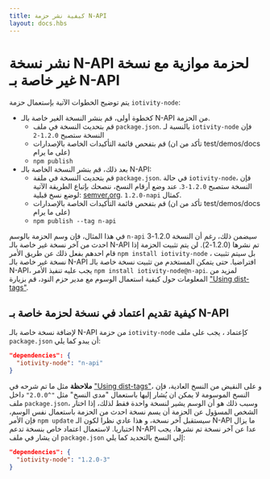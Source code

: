 ```yaml
---
title: كيفية نشر حزمة N-API
layout: docs.hbs
---
```


# نشر نسخة N-API لحزمة موازية مع نسخة غير خاصة بـ N-API

يتم توضيح الخطوات الآتية بإستعمال حزمة `iotivity-node`:

* كخطوة أولى، قم بنشر النسخة الغير خاصة بالـ N-API من الحزمة.
  * قم بتحديث النسخة في ملف `package.json`. بالنسبة لـ `iotivity-node` فإن النسخة ستصبح `1.2.0-2`
  * قم بتفحص قائمة التأكيدات الخاصة بالإصدارات (تأكد من ان test/demos/docs على ما يرام)
  * `npm publish`
* بعد ذلك، قم بنشر النسخة الخاصة بالـ N-API:
  * قم بتحديث النسخة في ملفة `package.json`. في حالة `iotivity-node`، فإن النسخة ستصبح `1.2.0-3`. عند وضع أرقام النسخ، ننصحك بإتباع الطريقة الآتية لوضع نسخ قبلية:
  [semver.org](https://semver.org/#spec-item-9). `1.2.0-napi` كمثال.
  * قم بتفحص قائمة التأكيدات الخاصة بالإصدارات (تأكد من ان test/demos/docs على ما يرام)
  * `npm publish --tag n-api`

في هذا المثال، فإن وسم الحزمة بالوسم `n-api` سيضمن ذلك، رغم أن النسخة 1.2.0-3 احدث من آخر نسخة غير خاصة بالـ N-API تم نشرها (1.2.0-2). لن يتم تثبيت الحزمة إذا قام احدهم بفعل ذلك عن طريق الأمر
`npm install iotivity-node` ، بل سيتم تثبيت نسخة غير خاصة بالـ N-API افتراضيا.
حتى يتمكن المستخدم من تثبيت نسخة خاصة بالـ N-API، يجب عليه تنفيذ الأمر `npm install iotivity-node@n-api`.
لمزيد من المعلومات حول كيفية استعمال الوسوم مع مدير حزم النود، قم بزيارة ["Using dist-tags"][].

## كيفية تقديم اعتماد في نسخة لحزمة خاصة بـ N-API
لإضافة نسخة خاصة بالـ N-API من حزمة `iotivity-node` كإعتماد ، يجب على ملف `package.json` أن يبدو كما يلي:

```json
"dependencies": {
  "iotivity-node": "n-api"
}
```

**ملاحظة** مثل ما تم شرحه في ["Using dist-tags"][]، و على النقيض من النسخ العادية، فإن النسخ الموسومة لا يمكن ان يُشار إليها باستعمال "مدى النسخ" مثل `"^2.0.0"` داخل ملف `package.json`، وسبب ذلك هو أن الوسم يشير لنسخة واحدة فقط لذلك، إذا اختار الشخص المسؤول عن الحزمة أن يسم نسخة احدث من الحزمة باستعمال نفس الوسم، فإن الأمر `npm update` سيستقبل آخر نسخة، و هذا عادي نظرا لكون الـ N-API ما يزال اختباريا.
لاستعمال اعتماد خاص بنسخة تدعم N-API عدا عن آخر نسخة تم نشرها، يجب ان يشار في ملف `package.json` إلى النسخ بالتحديد كما يلي:

```json
"dependencies": {
  "iotivity-node": "1.2.0-3"
}
```

["Using dist-tags"]: https://docs.npmjs.com/getting-started/using-tags
